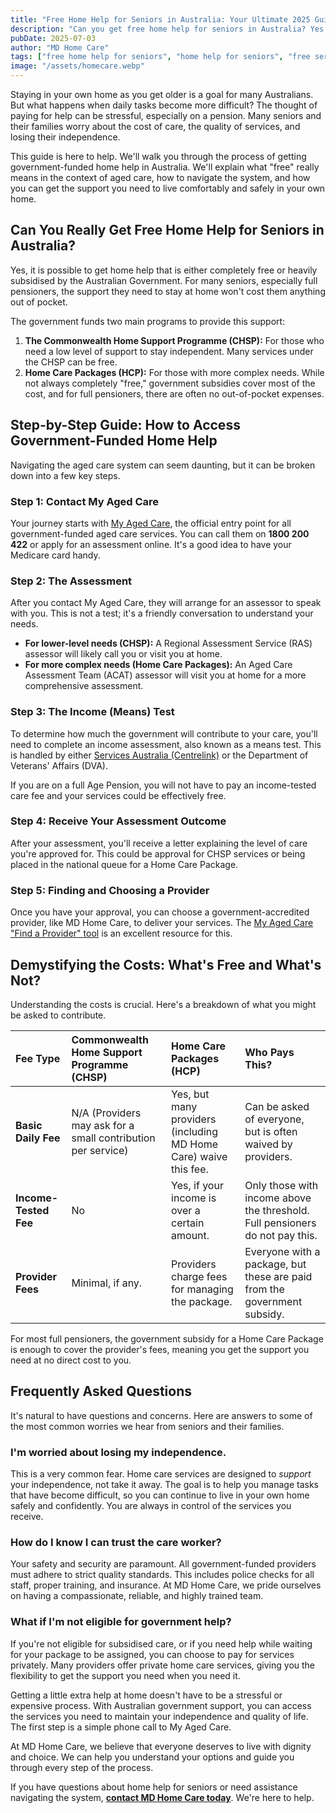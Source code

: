 ```yaml
---
title: "Free Home Help for Seniors in Australia: Your Ultimate 2025 Guide"
description: "Can you get free home help for seniors in Australia? Yes. This guide explains how to access government-funded home care, including the CHSP and Home Care Packages, so you can live independently at home."
pubDate: 2025-07-03
author: "MD Home Care"
tags: ["free home help for seniors", "home help for seniors", "free services for pensioners"]
image: "/assets/homecare.webp"
---
```


<!-- INTRODUCTION -->
Staying in your own home as you get older is a goal for many Australians. But what happens when daily tasks become more difficult? The thought of paying for help can be stressful, especially on a pension. Many seniors and their families worry about the cost of care, the quality of services, and losing their independence.

This guide is here to help. We'll walk you through the process of getting government-funded home help in Australia. We'll explain what "free" really means in the context of aged care, how to navigate the system, and how you can get the support you need to live comfortably and safely in your own home.

<!-- ADDRESS THE CORE QUESTION (H2) -->
## Can You Really Get Free Home Help for Seniors in Australia?

Yes, it is possible to get home help that is either completely free or heavily subsidised by the Australian Government. For many seniors, especially full pensioners, the support they need to stay at home won't cost them anything out of pocket.

The government funds two main programs to provide this support:
1.  **The Commonwealth Home Support Programme (CHSP):** For those who need a low level of support to stay independent. Many services under the CHSP can be free.
2.  **Home Care Packages (HCP):** For those with more complex needs. While not always completely "free," government subsidies cover most of the cost, and for full pensioners, there are often no out-of-pocket expenses.

<!-- STEP-BY-STEP GUIDE (H2) -->
## Step-by-Step Guide: How to Access Government-Funded Home Help

Navigating the aged care system can seem daunting, but it can be broken down into a few key steps.

### Step 1: Contact My Aged Care
Your journey starts with [My Aged Care](https://www.myagedcare.gov.au/), the official entry point for all government-funded aged care services. You can call them on **1800 200 422** or apply for an assessment online. It's a good idea to have your Medicare card handy.

### Step 2: The Assessment
After you contact My Aged Care, they will arrange for an assessor to speak with you. This is not a test; it's a friendly conversation to understand your needs.
- **For lower-level needs (CHSP):** A Regional Assessment Service (RAS) assessor will likely call you or visit you at home.
- **For more complex needs (Home Care Packages):** An Aged Care Assessment Team (ACAT) assessor will visit you at home for a more comprehensive assessment.

### Step 3: The Income (Means) Test
To determine how much the government will contribute to your care, you'll need to complete an income assessment, also known as a means test. This is handled by either [Services Australia (Centrelink)](https://www.servicesaustralia.gov.au/aged-care-means-assessment) or the Department of Veterans' Affairs (DVA).

If you are on a full Age Pension, you will not have to pay an income-tested care fee and your services could be effectively free.

### Step 4: Receive Your Assessment Outcome
After your assessment, you'll receive a letter explaining the level of care you're approved for. This could be approval for CHSP services or being placed in the national queue for a Home Care Package.

### Step 5: Finding and Choosing a Provider
Once you have your approval, you can choose a government-accredited provider, like MD Home Care, to deliver your services. The [My Aged Care "Find a Provider" tool](https://www.myagedcare.gov.au/find-a-provider) is an excellent resource for this.

<!-- DEMYSTIFYING THE DETAILS (H2) -->
## Demystifying the Costs: What's Free and What's Not?

Understanding the costs is crucial. Here's a breakdown of what you might be asked to contribute.

| Fee Type | Commonwealth Home Support Programme (CHSP) | Home Care Packages (HCP) | Who Pays This? |
| :--- | :--- | :--- | :--- |
| **Basic Daily Fee** | N/A (Providers may ask for a small contribution per service) | Yes, but many providers (including MD Home Care) waive this fee. | Can be asked of everyone, but is often waived by providers. |
| **Income-Tested Fee** | No | Yes, if your income is over a certain amount. | Only those with income above the threshold. Full pensioners do not pay this. |
| **Provider Fees** | Minimal, if any. | Providers charge fees for managing the package. | Everyone with a package, but these are paid from the government subsidy. |

For most full pensioners, the government subsidy for a Home Care Package is enough to cover the provider's fees, meaning you get the support you need at no direct cost to you.

<!-- FAQ SECTION (H2) -->
## Frequently Asked Questions

It's natural to have questions and concerns. Here are answers to some of the most common worries we hear from seniors and their families.

### I'm worried about losing my independence.
This is a very common fear. Home care services are designed to *support* your independence, not take it away. The goal is to help you manage tasks that have become difficult, so you can continue to live in your own home safely and confidently. You are always in control of the services you receive.

### How do I know I can trust the care worker?
Your safety and security are paramount. All government-funded providers must adhere to strict quality standards. This includes police checks for all staff, proper training, and insurance. At MD Home Care, we pride ourselves on having a compassionate, reliable, and highly trained team.

### What if I'm not eligible for government help?
If you're not eligible for subsidised care, or if you need help while waiting for your package to be assigned, you can choose to pay for services privately. Many providers offer private home care services, giving you the flexibility to get the support you need when you need it.

<!-- CONCLUSION & CTA (NO HEADER) -->
Getting a little extra help at home doesn't have to be a stressful or expensive process. With Australian government support, you can access the services you need to maintain your independence and quality of life. The first step is a simple phone call to My Aged Care.

At MD Home Care, we believe that everyone deserves to live with dignity and choice. We can help you understand your options and guide you through every step of the process.

If you have questions about home help for seniors or need assistance navigating the system, **[contact MD Home Care today](/contact)**. We're here to help. 